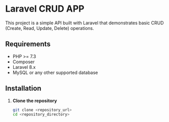 # Laravel CRUD APP

This project is a simple API built with Laravel that demonstrates basic CRUD (Create, Read, Update, Delete) operations.

## Requirements

- PHP >= 7.3
- Composer
- Laravel 8.x
- MySQL or any other supported database

## Installation

1. **Clone the repository**

   ```bash
   git clone <repository_url>
   cd <repository_directory>
